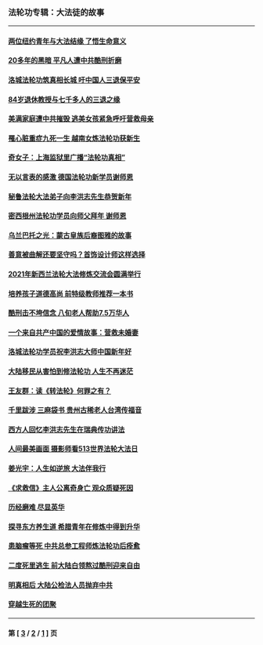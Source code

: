 ### 法轮功专辑：大法徒的故事
---
#### [两位纽约青年与大法结缘 了悟生命意义](../../pages/nf1147481/n14002785.md?07150430) 
#### [20多年的黑暗 平凡人遭中共酷刑折磨](../../pages/nf1147481/n13997976.md?07150430) 
#### [洛城法轮功筑真相长城 吁中国人三退保平安](../../pages/nf1147481/n13892471.md?07150430) 
#### [84岁退休教授与七千多人的三退之缘](../../pages/nf1147481/n13796650.md?07150430) 
#### [美满家庭遭中共摧毁 逃美女孩紧急呼吁营救母亲](../../pages/nf1147481/n13792859.md?07150430) 
#### [罹心脏重症九死一生 越南女炼法轮功获新生](../../pages/nf1147481/n13732766.md?07150430) 
#### [奇女子：上海监狱里广播“法轮功真相”](../../pages/nf1147481/n13726443.md?07150430) 
#### [无以言表的感激 德国法轮功新学员谢师恩](../../pages/nf1147481/n13543790.md?07150430) 
#### [秘鲁法轮大法弟子向李洪志先生恭贺新年](../../pages/nf1147481/n13540182.md?07150430) 
#### [密西根州法轮功学员向师父拜年 谢师恩](../../pages/nf1147481/n13538183.md?07150430) 
#### [乌兰巴托之光：蒙古皇族后裔图雅的故事](../../pages/nf1147481/n13155759.md?07150430) 
#### [善意被曲解还要坚守吗？首饰设计师这样选择](../../pages/nf1147481/n13077575.md?07150430) 
#### [2021年新西兰法轮大法修炼交流会圆满举行](../../pages/nf1147481/n13033149.md?07150430) 
#### [培养孩子道德高尚 前特级教师推荐一本书](../../pages/nf1147481/n12938640.md?07150430) 
#### [酷刑击不垮信念 八旬老人帮助7.5万华人](../../pages/nf1147481/n12880712.md?07150430) 
#### [一个来自共产中国的爱情故事：营救未婚妻](../../pages/nf1147481/n12778386.md?07150430) 
#### [洛城法轮功学员祝李洪志大师中国新年好](../../pages/nf1147481/n12724685.md?07150430) 
#### [大陆移民从害怕到修法轮功 人生不再迷茫](../../pages/nf1147481/n12414325.md?07150430) 
#### [王友群：读《转法轮》何罪之有？](../../pages/nf1147481/n12408647.md?07150430) 
#### [千里跋涉 三麻袋书 贵州古稀老人台湾传福音](../../pages/nf1147481/n12198750.md?07150430) 
#### [西方人回忆李洪志先生在瑞典传功讲法](../../pages/nf1147481/n12099607.md?07150430) 
#### [人间最美画面 摄影师看513世界法轮大法日](../../pages/nf1147481/n12094118.md?07150430) 
#### [姜光宇：人生如逆旅 大法伴我行](../../pages/nf1147481/n12088664.md?07150430) 
#### [《求救信》主人公离奇身亡 观众质疑死因](../../pages/nf1147481/n11845215.md?07150430) 
#### [历经磨难 尽显英华](../../pages/nf1147481/n11723297.md?07150430) 
#### [探寻东方养生道 希腊青年在修炼中得到升华](../../pages/nf1147481/n11494502.md?07150430) 
#### [患脑瘤等死 中共总参工程师炼法轮功后痊愈](../../pages/nf1147481/n11466682.md?07150430) 
#### [二度死里逃生 前大陆白领熬过酷刑迎来自由](../../pages/nf1147481/n11368594.md?07150430) 
#### [明真相后 大陆公检法人员抛弃中共](../../pages/nf1147481/n11358618.md?07150430) 
#### [穿越生死的团聚](../../pages/nf1147481/n11258922.md?07150430) 

---
#### 第 [ [3](./3.md?07150430) / [2](./2.md?07150430) / [1](./1.md?07150430) ] 页
